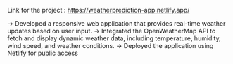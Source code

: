 Link for the project :
https://weatherprediction-app.netlify.app/

-> Developed a responsive web application that provides real-time weather updates based on user input.
-> Integrated the OpenWeatherMap API to fetch and display dynamic weather data, including temperature, humidity, wind speed, and weather conditions.
-> Deployed the application using Netlify for public access
